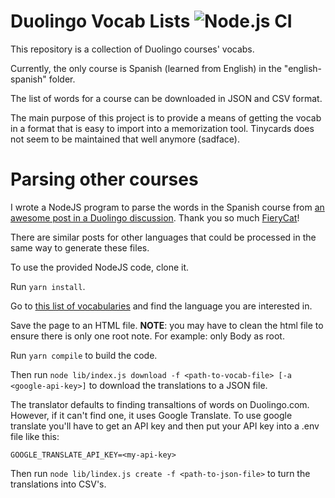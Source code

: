 # Duolingo Vocab Lists ![Node.js CI](https://github.com/jmbeach/duolingo-vocab-lists/workflows/Node.js%20CI/badge.svg)

This repository is a collection of Duolingo courses' vocabs.

Currently, the only course is Spanish (learned from English) in the "english-spanish" folder.

The list of words for a course can be downloaded in JSON and CSV format.

The main purpose of this project is to provide a means of getting the vocab in a format that is easy to import into a memorization tool. Tinycards does not seem to be maintained that well anymore (sadface).

# Parsing other courses

I wrote a NodeJS program to parse the words in the Spanish course from [an awesome post in a Duolingo discussion](https://forum.duolingo.com/comment/41639645). Thank you so much [FieryCat](https://www.duolingo.com/profile/FieryCat)!

There are similar posts for other languages that could be processed in the same way to generate these files.

To use the provided NodeJS code, clone it.

Run `yarn install`.

Go to [this list of vocabularies](https://forum.duolingo.com/comment/31074292/List-of-Vocabularies-for-Language-Courses-of-Duolingo) and find the language you are interested in.

Save the page to an HTML file. **NOTE**: you may have to clean the html file to ensure there is only one root note. For example: only Body as root.

Run `yarn compile` to build the code.

Then run `node lib/index.js download -f <path-to-vocab-file> [-a <google-api-key>]` to download the translations to a JSON file.

The translator defaults to finding transaltions of words on Duolingo.com. However, if it can't find one, it uses Google Translate. To use google translate you'll have to get an API key and then put your API key into a .env file like this:

```
GOOGLE_TRANSLATE_API_KEY=<my-api-key>
```

Then run `node lib/lindex.js create -f <path-to-json-file>` to turn the translations into CSV's.